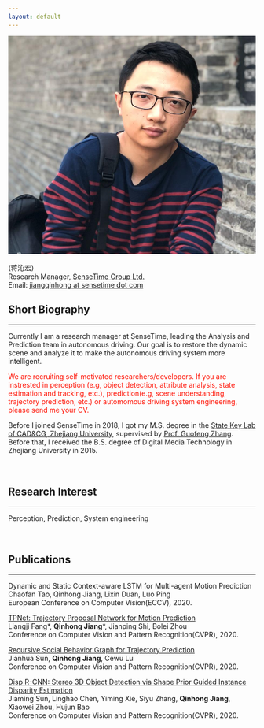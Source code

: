 ```yaml
---
layout: default
---
```


<img class="profile-picture" src="bio.jpg">

(蒋沁宏)  
Research Manager, [SenseTime Group Ltd.](https://www.sensetime.com/en/)  
Email: [jiangqinhong at sensetime dot com]()
<br/>

## Short Biography
---  
Currently I am a research manager at SenseTime, leading the Analysis and Prediction team in autonomous driving. Our goal is to restore the dynamic scene and analyze it to make the autonomous driving system more intelligent. 

<font color="#ff0f00">We are recruiting self-motivated researchers/developers. If you are instrested in perception (e.g, object detection, attribute analysis, state estimation and tracking, etc.), prediction(e.g, scene understanding, trajectory prediction, etc.) or automomous driving system engineering, please send me your CV. </font>  

Before I joined SenseTime in 2018, I got my M.S. degree in the [State Key Lab of CAD&CG, Zhejiang University](http://www.cad.zju.edu.cn/english.html), supervised by [Prof. Guofeng Zhang](http://www.cad.zju.edu.cn/home/gfzhang/). Before that, I received the B.S. degree of Digital Media Technology in Zhejiang University in 2015.
<br/>
<br/>
<br/>

## Research Interest 
---
Perception, Prediction, System engineering
<br/>
<br/>
<br/>


## Publications
---  
Dynamic and Static Context-aware LSTM for Multi-agent Motion Prediction  
Chaofan Tao, Qinhong Jiang, Lixin Duan, Luo Ping    
European Conference on Computer Vision(ECCV), 2020.

[TPNet: Trajectory Proposal Network for Motion Prediction](https://arxiv.org/abs/2004.12255)  
Liangji Fang\*, **Qinhong Jiang**\*, Jianping Shi, Bolei Zhou  
Conference on Computer Vision and Pattern Recognition(CVPR), 2020.

[Recursive Social Behavior Graph for Trajectory Prediction](https://arxiv.org/abs/2004.10402)  
Jianhua Sun, **Qinhong Jiang**, Cewu Lu  
Conference on Computer Vision and Pattern Recognition(CVPR), 2020.

[Disp R-CNN: Stereo 3D Object Detection via Shape Prior Guided Instance Disparity Estimation](https://arxiv.org/abs/2004.03572)  
Jiaming Sun, Linghao Chen, Yiming Xie, Siyu Zhang, **Qinhong Jiang**, Xiaowei Zhou, Hujun Bao   
Conference on Computer Vision and Pattern Recognition(CVPR), 2020.
<br/>
<br/>
<br/>
<br/>
<br/>
<br/>
<br/>
<br/>
<br/>
<br/>
<br/>
<br/>
<br/>
<br/>
<br/>
